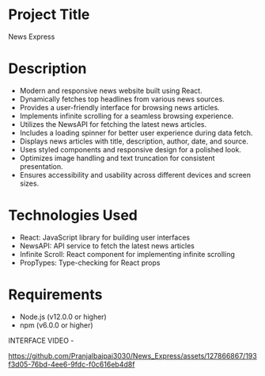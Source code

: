 
# Project Title
News Express

# Description
- Modern and responsive news website built using React.
- Dynamically fetches top headlines from various news sources.
- Provides a user-friendly interface for browsing news articles.
- Implements infinite scrolling for a seamless browsing experience.
- Utilizes the NewsAPI for fetching the latest news articles.
- Includes a loading spinner for better user experience during data fetch.
- Displays news articles with title, description, author, date, and source.
- Uses styled components and responsive design for a polished look.
- Optimizes image handling and text truncation for consistent presentation.
- Ensures accessibility and usability across different devices and screen sizes.

# Technologies Used
- React: JavaScript library for building user interfaces
- NewsAPI: API service to fetch the latest news articles
- Infinite Scroll: React component for implementing infinite scrolling
- PropTypes: Type-checking for React props

# Requirements
- Node.js (v12.0.0 or higher)
- npm (v6.0.0 or higher)


INTERFACE VIDEO - 





https://github.com/Pranjalbajpai3030/News_Express/assets/127866867/193f3d05-76bd-4ee6-9fdc-f0c616eb4d8f








